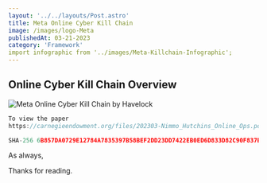 ```yaml
---
layout: '../../layouts/Post.astro'
title: Meta Online Cyber Kill Chain
image: /images/logo-Meta
publishedAt: 03-21-2023
category: 'Framework'
import infographic from '../images/Meta-Killchain-Infographic';
---
```



## Online Cyber Kill Chain Overview


<img src={infographic} alt="Meta Online Cyber Kill Chain by Havelock"/>


 
```js
To view the paper
https://carnegieendowment.org/files/202303-Nimmo_Hutchins_Online_Ops.pdf

SHA-256 6B857DA0729E12784A7835397B58BEF2DD23DD7422EB0ED6D833D82C90F837BD
```

As always,

Thanks for reading. 
